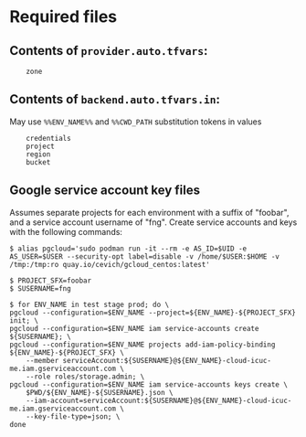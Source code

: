 # Required files

## Contents of `provider.auto.tfvars`:

```
    zone
```

## Contents of `backend.auto.tfvars.in`:

May use `%%ENV_NAME%%` and `%%CWD_PATH` substitution tokens in values

```
    credentials
    project
    region
    bucket
```

## Google service account key files

Assumes separate projects for each environment with a suffix of "foobar",
and a service account username of "fng".  Create service accounts and keys
with the following commands:

```
$ alias pgcloud='sudo podman run -it --rm -e AS_ID=$UID -e AS_USER=$USER --security-opt label=disable -v /home/$USER:$HOME -v /tmp:/tmp:ro quay.io/cevich/gcloud_centos:latest'

$ PROJECT_SFX=foobar
$ SUSERNAME=fng

$ for ENV_NAME in test stage prod; do \
pgcloud --configuration=$ENV_NAME --project=${ENV_NAME}-${PROJECT_SFX} init; \
pgcloud --configuration=$ENV_NAME iam service-accounts create ${SUSERNAME}; \
pgcloud --configuration=$ENV_NAME projects add-iam-policy-binding ${ENV_NAME}-${PROJECT_SFX} \
    --member serviceAccount:${SUSERNAME}@${ENV_NAME}-cloud-icuc-me.iam.gserviceaccount.com \
    --role roles/storage.admin; \
pgcloud --configuration=$ENV_NAME iam service-accounts keys create \
    $PWD/${ENV_NAME}-${SUSERNAME}.json \
    --iam-account=serviceAccount:${SUSERNAME}@${ENV_NAME}-cloud-icuc-me.iam.gserviceaccount.com \
    --key-file-type=json; \
done
```
